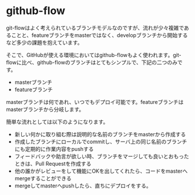 # github-flow
git-flowはよく考えられているブランチモデルなのですが、流れが少々複雑であることと、featureブランチをmasterではなく、developブランチから開始するなど多少の課題を抱えています。

そこで、GitHubが使える環境においてはgithub-flowもよく使われます。git-flowに比べ、github-flowのブランチはとてもシンプルで、下記の二つのみです。

- masterブランチ
- featureブランチ

masterブランチは何であれ、いつでもデプロイ可能です。featureブランチはmasterブランチから分岐します。

簡単な流れとしては以下のようになります。

- 新しい何かに取り組む際は説明的な名前のブランチをmasterから作成する
- 作成したブランチにローカルでcommitし、サーバ上の同じ名前のブランチにも定期的に作業内容をpushする
- フィードバックや助言が欲しい時、ブランチをマージしても良いとおもったときは、Pull Requestを作成する
- 他の誰かがレビューをして機能にOKを出してくれたら、コードをmasterへmergeすることができる
- mergeしてmasterへpushしたら、直ちにデプロイをする。
